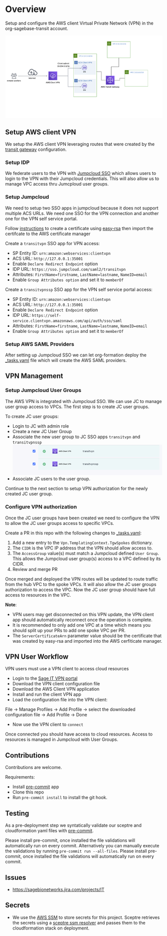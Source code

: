 # Overview
Setup and configure the AWS client Virtual Private Network (VPN) in the
org-sagebase-transit account.

![alt text][architecture]

## Setup AWS client VPN
We setup the AWS client VPN leveraging routes that were created by the
[transit gateway](../710-tgw/README.md) configuration.

### Setup IDP
We federate users to the VPN with [Jumpcloud SSO](https://support.jumpcloud.com/support/s/article/Single-Sign-On-SSO-with-AWS-Client-VPN)
which allows users to login to the VPN with their Jumpcloud credentials.
This will also allow us to manage VPC access thru Jumcploud user groups.

### Setup Jumpcloud
We need to setup two SSO apps in jumpcloud because it does not support multiple ACS URLs.
We need one SSO for the VPN connection and another one for the VPN self service portal.

Follow [instructions](https://docs.aws.amazon.com/vpn/latest/clientvpn-admin/client-authentication.html)
to create a certificate using [easy-rsa](https://github.com/OpenVPN/easy-rsa)
then import the certifcate to the AWS certificate manager

Create a `transitvpn` SSO app for VPN access:
  * SP Entity ID: `urn:amazon:webservices:clientvpn`
  * ACS URL: `http://127.0.0.1:35001`
  * Enable `Declare Redirect Endpoint` option
  * IDP URL: `https://sso.jumpcloud.com/saml2/transitvpn`
  * Attributes: `FirstName=firstname`, `LastName=lastname`, `NameID=email`
  * Enable `Group Attributes option` and set it to `memberOf`

Create a `transitvpnssp` SSO app for the VPN self service portal access:
  * SP Entity ID: `urn:amazon:webservices:clientvpn`
  * ACS URL: `http://127.0.0.1:35001`
  * Enable `Declare Redirect Endpoint` option
  * IDP URL: `https://self-service.clientvpn.amazonaws.com/api/auth/sso/saml`
  * Attributes: `FirstName=firstname`, `LastName=lastname`, `NameID=email`
  * Enable `Group Attributes option` and set it to `memberOf`

### Setup AWS SAML Providers
After setting up Jumpcloud SSO we can let org-formation deploy the [_tasks.yaml](_tasks.yaml)
file which will create the AWS SAML providers.

## VPN Management

### Setup Jumpcloud User Groups
The AWS VPN is integrated with Jumpcloud SSO.  We can use JC to manage user group access to
VPCs.  The first step is to create JC user groups.

To create JC user groups:
* Login to JC with admin role
* Create a new JC User Group
* Associate the new user group to JC SSO apps `transitvpn` and `transitvpnssp`
![alt text][jc_sso_association]
* Associate JC users to the user group.

Continue to the next section to setup VPN authorization for the newly created
JC user group.

### Configure VPN authorization
Once the JC user groups have been created we need to configure the VPN to allow
the JC user groups access to specific VPCs.

Create a PR in this repo with the following changes to [_tasks.yaml](_tasks.yaml):
1. Add a new entry to the `Vpn.TemplatingContext.TgwSpokes` dictionary.
2. The `CIDR` is the VPC IP address that the VPN should allow access to.
3. The `AccessGroup` value(s) must match a Jumpcloud defined `User Group`. This allows
the Jumpcloud user group(s) access to a VPC defined by its CIDR.
4. Review and merge PR

Once merged and deployed the VPN routes will be updated to route traffic from the
hub VPC to the spoke VPCs.  It will also allow the JC user groups authorization to
access the VPC.  Now the JC user group should have full access to resources in the
VPC.

__Note__:
* VPN users may get disconnected on this VPN update, the VPN client app should automatically reconnect once
the operation is complete.
* It is recommended to only add one VPC at a time which means you should split up your PRs to add one spoke VPC per PR.
* The `ServerCertificateArn` parameter value should be the certificate that was created by easy-rsa and
imported into the AWS cerfiticate manager.

## VPN User Workflow
VPN users must use a VPN client to access cloud resources

* Login to the [Sage IT VPN portal](https://vpn.sageit.org)
* Download the VPN client configuration file
* Download the AWS Client VPN application
* Install and run the client VPN app
* Load the configuration file into the VPN client:

File -> Manage Profiles -> Add Profile -> select the downloaded configuration file -> Add Profile -> Done

* Now use the VPN client to `connect`

Once connected you should have access to cloud resources.  Access to resources is managed in Jumpcloud with User Groups.

## Contributions
Contributions are welcome.

Requirements:
* Install [pre-commit](https://pre-commit.com/#install) app
* Clone this repo
* Run `pre-commit install` to install the git hook.

## Testing
As a pre-deployment step we syntatically validate our sceptre and
cloudformation yaml files with [pre-commit](https://pre-commit.com).

Please install pre-commit, once installed the file validations will
automatically run on every commit.  Alternatively you can manually
execute the validations by running `pre-commit run --all-files`.
Please install pre-commit, once installed the file validations will
automatically run on every commit.

## Issues
* https://sagebionetworks.jira.com/projects/IT

## Secrets
* We use the [AWS SSM](https://docs.aws.amazon.com/systems-manager/latest/userguide/systems-manager-paramstore.html)
to store secrets for this project.  Sceptre retrieves the secrets using
a [sceptre ssm resolver](https://github.com/cloudreach/sceptre/tree/v1/contrib/ssm-resolver)
and passes them to the cloudformation stack on deployment.


[architecture]: client-vpn-arch.png "client vpn architecture"
[jc_sso_association]: jc_sso_association.png "jumpcloud sso association"
